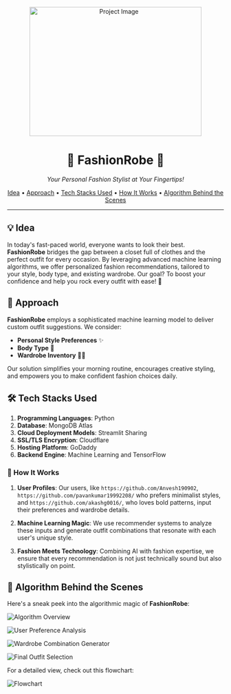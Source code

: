 <p align="center">
  <img src="link/to/project/image.png" alt="Project Image" width="400" height="300">
</p>

<h1 align="center">👗 FashionRobe 👔</h1>

<p align="center">
  <i>Your Personal Fashion Stylist at Your Fingertips!</i>
</p>

<p align="center">
  <a href="#idea">Idea</a> •
  <a href="#approach">Approach</a> •
  <a href="#tech-stacks-used">Tech Stacks Used</a> •
  <a href="#how-it-works">How It Works</a> •
  <a href="#algorithm-behind-the-scenes">Algorithm Behind the Scenes</a>
</p>

---

## 💡 Idea

In today's fast-paced world, everyone wants to look their best. **FashionRobe** bridges the gap between a closet full of clothes and the perfect outfit for every occasion. By leveraging advanced machine learning algorithms, we offer personalized fashion recommendations, tailored to your style, body type, and existing wardrobe. Our goal? To boost your confidence and help you rock every outfit with ease! 🌟

## 🚀 Approach

**FashionRobe** employs a sophisticated machine learning model to deliver custom outfit suggestions. We consider:

- **Personal Style Preferences** ✨
- **Body Type** 🧍
- **Wardrobe Inventory** 👚👖

Our solution simplifies your morning routine, encourages creative styling, and empowers you to make confident fashion choices daily.

 ## 🛠️ Tech Stacks Used

1. **Programming Languages**: Python
2. **Database**: MongoDB Atlas
3. **Cloud Deployment Models**: Streamlit Sharing
4. **SSL/TLS Encryption**: Cloudflare
5. **Hosting Platform**: GoDaddy
6. **Backend Engine**: Machine Learning and TensorFlow

### 🤖 How It Works

1. **User Profiles**: Our users, like `https://github.com/Anvesh190902`, `https://github.com/pavankumar19992208/` who prefers minimalist styles, and `https://github.com/akashg0016/`, who loves bold patterns, input their preferences and wardrobe details.
   
2. **Machine Learning Magic**: We use recommender systems to analyze these inputs and generate outfit combinations that resonate with each user's unique style.

3. **Fashion Meets Technology**: Combining AI with fashion expertise, we ensure that every recommendation is not just technically sound but also stylistically on point.

## 🧠 Algorithm Behind the Scenes

Here's a sneak peek into the algorithmic magic of **FashionRobe**:

![Algorithm Overview](https://media.voguebusiness.com/photos/5ef0ca4d55b65a5f20aa3bcf/2:3/w_1920,c_limit/-bias-ai-june-20-story.gif)

![User Preference Analysis](https://cdn.dribbble.com/users/2592835/screenshots/9197223/media/f638376aada04c042e4912e424e3acc0.gif)

![Wardrobe Combination Generator](https://assets-global.website-files.com/647a5cfe9ae504d687e5d999/647e592f4340025f76ee87b3_ezgif.com-gif-maker.gif)

![Final Outfit Selection](https://media4.giphy.com/media/v1.Y2lkPTc5MGI3NjExNGhjeG1hYm81MXM0Y3NxYTExZ3UwYmlsM2UxczRscmExM25rdjJ0NiZlcD12MV9pbnRlcm5hbF9naWZfYnlfaWQmY3Q9Zw/xT0xez4EbpWKM9kTrG/giphy.gif)

For a detailed view, check out this flowchart:

![Flowchart](https://www.researchgate.net/publication/305809442/figure/fig1/AS:391301519429634@1470304960333/The-flow-chart-of-our-algorithm-We-take-a-single-view-image-ModCloth-2015-c-a.png)

